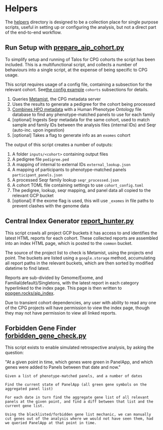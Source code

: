 # Helpers

The [helpers](../helpers) directory is designed to be a collection place for single purpose scripts, useful in setting
up or configuring the analysis, but not a direct part of the end-to-end workflow.

## Run Setup with [prepare_aip_cohort.py](../helpers/prepare_aip_cohort.py)

To simplify setup and running of Talos for CPG cohorts the script has been included. This is a multifunctional script,
and
collects a number of behaviours into a single script, at the expense of being specific to CPG usage.

This script requires usage of a config file, containing a subsection for the relevant cohort.
See[the config example](../reanalysis/reanalysis_global.toml) `cohorts` subsections for details.

1. Queries [Metamist](https://sample-metadata.populationgenomics.org.au/), the CPG metadata server
2. Uses the results to generate a pedigree for the cohort being processed
3. [Combines HPO metadata](HPO_Panel_Matching.md) with a Human Phenotype Ontology file database to
   find any phenotype-matched panels to use for each family
4. [optional] Ingests Seqr metadata for the same cohort, used to match sample and family IDs between the analysis
   files (internal IDs) and Seqr (auto-inc. upon ingestion)
5. [optional] Takes a flag to generate info as an `exomes` cohort

The output of this script creates a number of outputs:

1. A folder `inputs/<cohort>` containing output files
2. A pedigree file `pedigree.ped`
3. A mapping of internal to external IDs `external_lookup.json`
4. A mapping of participants to phenotype-matched panels `participant_panels.json`
5. A processed Seqr family lookup `seqr_processed.json`
6. A cohort TOML file containing settings to use `cohort_config.toml`
7. The pedigree, lookup, seqr mapping, and panel data all copied to the relevant GCP bucket
8. [optional] If the exome flag is used, this will use `_exomes` in file paths to prevent clashes with the genome data

## Central Index Generator [report_hunter.py](../helpers/report_hunter.py)

This script crawls all project GCP buckets it has access to and identifies the latest HTML reports for each cohort.
These collected reports are assembled into an index HTML page, which is posted to the `common` bucket.

The source of the project list to check is Metamist, using the projects end point. The buckets are listed using
a `google.storage` method, accumulating all report paths in the relevant buckets, which are then sorted by modified
datetime to find latest.

Reports are sub-divided by Genome/Exome, and Familial(default)/Singletons, with the latest report in each category
hyperlinked to the index page. This page is then written to [popgen.rocks/aip_index](http://popgen.rocks/aip_index).

Due to transient cohort dependencies, any user with ability to read any one of the CPG projects will have permission to
view the index page, though they may not have permission to view all linked reports.

## Forbidden Gene Finder [forbidden_gene_check.py](../helpers/forbidden_gene_check.py)

This script exists to enable simulated retrospective analysis, by asking the question:

"At a given point in time, which genes were green in PanelApp, and which genes were added to Panels between that date
and now."

```commandline
Given a list of phenotype-matched panels, and a number of dates

Find the current state of PanelApp (all green gene symbols on the aggregated panel list)

For each date in turn find the aggregate gene list of all relevant panels at the given point, and find a diff between that list and the current gene list.

Using the blacklisted/forbidden gene list mechanic, we can manually cut genes out of the analysis where we would not have seen them, had we queried PanelApp at that point in time.
```
